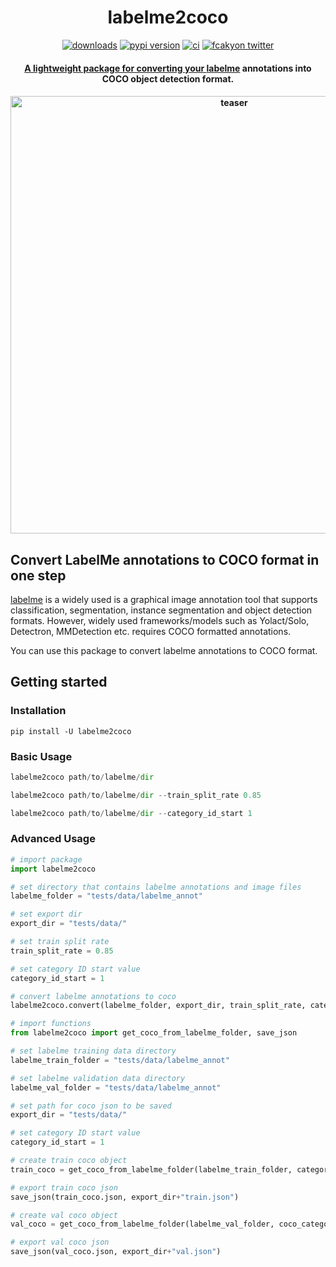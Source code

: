 <div align="center">
<h1>
  labelme2coco
</h1>

<a href="https://pepy.tech/project/labelme2coco"><img src="https://pepy.tech/badge/labelme2coco" alt="downloads"></a>
<a href="https://badge.fury.io/py/labelme2coco"><img src="https://badge.fury.io/py/labelme2coco.svg" alt="pypi version"></a>
<a href="https://github.com/fcakyon/labelme2coco/actions/workflows/ci.yml"><img src="https://github.com/fcakyon/labelme2coco/workflows/CI/badge.svg" alt="ci"></a>
<a href="https://twitter.com/fcakyon"><img src="https://img.shields.io/badge/twitter-fcakyon_-blue?logo=twitter&style=flat" alt="fcakyon twitter">

<h4>
  A lightweight package for converting your <a href="https://github.com/wkentaro/labelme">labelme</a> annotations into COCO object detection format.
</h4>

<h4>
    <img width="700" alt="teaser" src="https://user-images.githubusercontent.com/34196005/148746639-9a7b9c08-2156-42ca-abae-a4e6aad095dd.gif">
</h4>
</div>

## Convert LabelMe annotations to COCO format in one step
[labelme](https://github.com/wkentaro/labelme) is a widely used is a graphical image annotation tool that supports classification, segmentation, instance segmentation and object detection formats.
However, widely used frameworks/models such as Yolact/Solo, Detectron, MMDetection etc. requires COCO formatted annotations.

You can use this package to convert labelme annotations to COCO format.

## Getting started
### Installation
```
pip install -U labelme2coco
```

### Basic Usage

```python
labelme2coco path/to/labelme/dir
```

```python
labelme2coco path/to/labelme/dir --train_split_rate 0.85
```

```python
labelme2coco path/to/labelme/dir --category_id_start 1
```

### Advanced Usage

```python
# import package
import labelme2coco

# set directory that contains labelme annotations and image files
labelme_folder = "tests/data/labelme_annot"

# set export dir
export_dir = "tests/data/"

# set train split rate
train_split_rate = 0.85

# set category ID start value
category_id_start = 1

# convert labelme annotations to coco
labelme2coco.convert(labelme_folder, export_dir, train_split_rate, category_id_start=category_id_start)
```

```python
# import functions
from labelme2coco import get_coco_from_labelme_folder, save_json

# set labelme training data directory
labelme_train_folder = "tests/data/labelme_annot"

# set labelme validation data directory
labelme_val_folder = "tests/data/labelme_annot"

# set path for coco json to be saved
export_dir = "tests/data/"

# set category ID start value
category_id_start = 1

# create train coco object
train_coco = get_coco_from_labelme_folder(labelme_train_folder, category_id_start=category_id_start)

# export train coco json
save_json(train_coco.json, export_dir+"train.json")

# create val coco object
val_coco = get_coco_from_labelme_folder(labelme_val_folder, coco_category_list=train_coco.json_categories, category_id_start=category_id_start)

# export val coco json
save_json(val_coco.json, export_dir+"val.json")
```
